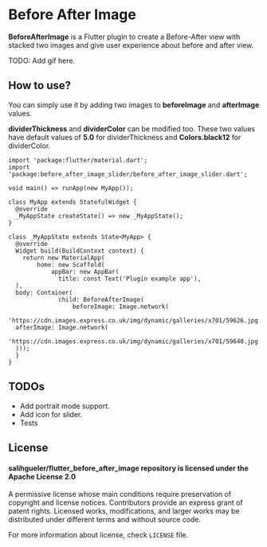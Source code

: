 #  Before After Image

**BeforeAfterImage** is a Flutter plugin to create a Before-After view with stacked two images and give user experience about before and after view.

TODO: Add gif here.

## How to use?

You can simply use it by adding two images to **beforeImage** and **afterImage** values.

**dividerThickness** and **dividerColor** can be modified too. These two values have default values of **5.0** for dividerThickness and **Colors.black12** for dividerColor.

```
import 'package:flutter/material.dart';
import 'package:before_after_image_slider/before_after_image_slider.dart';

void main() => runApp(new MyApp());

class MyApp extends StatefulWidget {
  @override
  _MyAppState createState() => new _MyAppState();
}

class _MyAppState extends State<MyApp> {
  @override
  Widget build(BuildContext context) {
    return new MaterialApp(
        home: new Scaffold(
            appBar: new AppBar(
              title: const Text('Plugin example app'),
  ),
  body: Container(
              child: BeforeAfterImage(
                  beforeImage: Image.network(
                      'https://cdn.images.express.co.uk/img/dynamic/galleries/x701/59626.jpg'),
  afterImage: Image.network(
                      'https://cdn.images.express.co.uk/img/dynamic/galleries/x701/59640.jpg')),
  )));
  }
}
```

## TODOs
- Add portrait mode support.
- Add icon for slider.
- Tests

## License

#### salihgueler/flutter_before_after_image repository is licensed under the Apache License 2.0

A permissive license whose main conditions require preservation of copyright and license notices. Contributors provide an express grant of patent rights. Licensed works, modifications, and larger works may be distributed under different terms and without source code.

For more information about license, check  `LICENSE`  file.

